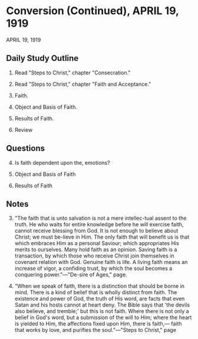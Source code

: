 # Conversion (Continued), APRIL 19, 1919
APRIL 19, 1919

## Daily Study Outline

1. Read "Steps to Christ," chapter "Consecration."

2. Read "Steps to Christ," chapter "Faith and Acceptance."

3. Faith.

4. Object and Basis of Faith.

5. Results of Faith.

6. Review

## Questions

4. Is faith dependent upon the, emotions? 

2. Object and Basis of Faith

22. Results of Faith

## Notes

3. "The faith that is unto salvation is not a mere intellec-tual assent to the truth. He who waits for entire knowledge before he will exercise faith, cannot receive blessing from God. It is not enough to believe about Christ; we must be-lieve in Him. The only faith that will benefit us is that which embraces Him as a personal Saviour; which appropriates His merits to ourselves. Many hold faith as an opinion. Saving faith is a transaction, by which those who receive Christ join themselves in covenant relation with God. Genuine faith is life. A living faith means an increase of vigor, a confiding trust, by which the soul becomes a conquering power."—"De-sire of Ages," page.

4. "When we speak of faith, there is a distinction that should be borne in mind. There is a kind of belief that is wholly distinct from faith. The existence and power of God, the truth of His word, are facts that even Satan and his hosts cannot at heart deny. The Bible says that 'the devils also believe, and tremble;' but this is not faith. Where there is not only a belief in God's word, but a submission of the will to Him; where the heart is yielded to Him, the affections fixed upon Him, there is faith,— faith that works by love, and purifies the soul."—"Steps to Christ," page
